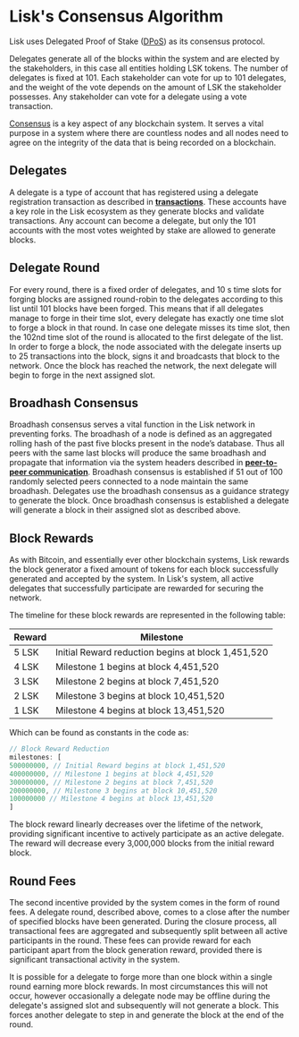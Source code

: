 # Lisk's Consensus Algorithm

Lisk uses Delegated Proof of Stake ([DPoS](https://lisk.io/academy/blockchain-basics/how-does-blockchain-work/delegated-proof-of-stake/)) as its consensus protocol. 

Delegates generate all of the blocks within the system and are elected by the stakeholders, in this case all entities holding LSK tokens. The number of delegates is fixed at 101.  Each stakeholder can vote for up to 101 delegates, and the weight of the vote depends on the amount of LSK the stakeholder possesses. Any stakeholder can vote for a delegate using a vote transaction.

[Consensus](https://lisk.io/academy/blockchain-basics/how-does-blockchain-work/consensus-protocols/) is a key aspect of any blockchain system. It serves a vital purpose in a system where there are countless nodes and all nodes need to agree on the integrity of the data that is being recorded on a blockchain.

## Delegates

A delegate is a type of account that has registered using a delegate registration transaction as described in  [**transactions**](transactions.md). These accounts have a key role in the Lisk ecosystem as they generate blocks and validate transactions. Any account can become a delegate, but only the 101 accounts with the most votes weighted by stake are allowed to generate blocks.

## Delegate Round

For every round, there is a fixed order of delegates, and 10 s time slots for forging blocks are assigned round-robin to the delegates according to this list until 101 blocks have been forged. This means that if all delegates manage to forge in their time slot, every delegate has exactly one time slot to forge a block in that round. In case one delegate misses its time slot, then the 102nd time slot of the round is allocated to the first delegate of the list.
In order to forge a block, the node associated with the delegate inserts up to 25 transactions into the block, signs it and broadcasts that block to the network. Once the block has reached the network, the next delegate will begin to forge in the next assigned slot.

## Broadhash Consensus
Broadhash consensus serves a vital function in the Lisk network in preventing forks. The broadhash of a node is defined as an aggregated rolling hash of the past five blocks present in the node’s database. Thus all peers with the same last blocks will produce the same broadhash and propagate that information via the system headers described in [**peer-to-peer communication**](p2p-communication.md). Broadhash consensus is established if 51 out of 100 randomly selected peers connected to a node maintain the same broadhash. Delegates use the broadhash consensus as a guidance strategy to generate the block. Once broadhash consensus is established a delegate will generate a block in their assigned slot as described above.


## Block Rewards

As with Bitcoin, and essentially ever other blockchain systems, Lisk rewards the block generator a fixed amount of tokens for each block successfully generated and accepted by the system. In Lisk's system, all active delegates that successfully participate are rewarded for securing the network. 

The timeline for these block rewards are represented in the following table:

Reward | Milestone
--- | --- 
5 LSK| Initial Reward reduction begins at block 1,451,520 |
4 LSK | Milestone 1 begins at block 4,451,520 | 
3 LSK | Milestone 2 begins at block 7,451,520 | 
2 LSK | Milestone 3 begins at block 10,451,520 | 
1 LSK | Milestone 4 begins at block 13,451,520 | 

Which can be found as constants in the code as:

```javascript
// Block Reward Reduction
milestones: [
500000000, // Initial Reward begins at block 1,451,520
400000000, // Milestone 1 begins at block 4,451,520
300000000, // Milestone 2 begins at block 7,451,520
200000000, // Milestone 3 begins at block 10,451,520
100000000 // Milestone 4 begins at block 13,451,520
]
```

The block reward linearly decreases over the lifetime of the network, providing significant incentive to actively participate as an active delegate. The reward will decrease every 3,000,000 blocks from the initial reward block.

## Round Fees

The second incentive provided by the system comes in the form of round fees. A delegate round, described above, comes to a close after the number of specified blocks have been generated. During the closure process, all transactional fees are aggregated and subsequently split between all active participants in the round. These fees can provide reward for each participant apart from the block generation reward, provided there is significant transactional activity in the system.

It is possible for a delegate to forge more than one block within a single round earning more block rewards. In most circumstances this will not occur, however occasionally a delegate node may be offline during the delegate's assigned slot and subsequently will not generate a block. This forces another delegate to step in and generate the block at the end of the round.
